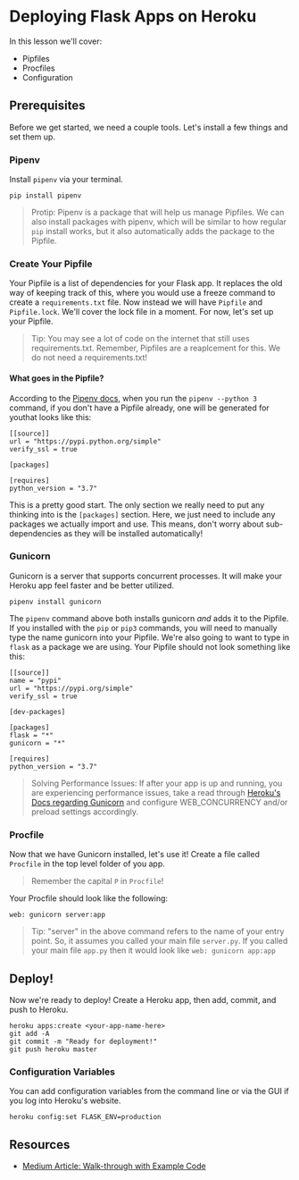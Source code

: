 # Deploying Flask Apps on Heroku

In this lesson we'll cover:

* Pipfiles
* Procfiles
* Configuration

## Prerequisites

Before we get started, we need a couple tools. Let's install a few things and set them up.

### Pipenv

Install `pipenv` via your terminal. 

```
pip install pipenv
```

> Protip: Pipenv is a package that will help us manage Pipfiles. We can also install packages with pipenv, which will be similar to how regular `pip` install works, but it also automatically adds the package to the Pipfile.

### Create Your Pipfile

Your Pipfile is a list of dependencies for your Flask app. It replaces the old way of keeping track of this, where you would use a freeze command to create a `requirements.txt` file. Now instead we will have `Pipfile` and `Pipfile.lock`. We'll cover the lock file in a moment. For now, let's set up your Pipfile.

> Tip: You may see a lot of code on the internet that still uses requirements.txt. Remember, Pipfiles are a reaplcement for this. We do not need a requirements.txt!

#### What goes in the Pipfile?

According to the [Pipenv docs](https://docs.pipenv.org/basics/), when you run the `pipenv --python 3` command, if you don't have a Pipfile already, one will be generated for youthat looks like this:

```
[[source]]
url = "https://pypi.python.org/simple"
verify_ssl = true

[packages]

[requires]
python_version = "3.7"
```

This is a pretty good start. The only section we really need to put any thinking into is the `[packages]` section. Here, we just need to include any packages we actually import and use. This means, don't worry about sub-dependencies as they will be installed automatically!

### Gunicorn

Gunicorn is a server that supports concurrent processes. It will make your Heroku app feel faster and be better utilized.

```
pipenv install gunicorn
```

The `pipenv` command above both installs gunicorn *and* adds it to the Pipfile. If you installed with the `pip` or `pip3` commands, you will need to manually type the name gunicorn into your Pipfile. We're also going to want to type in `flask` as a package we are using. Your Pipfile should not look something like this:

```
[[source]]
name = "pypi"
url = "https://pypi.org/simple"
verify_ssl = true

[dev-packages]

[packages]
flask = "*"
gunicorn = "*"

[requires]
python_version = "3.7"
```

> Solving Performance Issues: If after your app is up and running, you are experiencing performance issues, take a read through [Heroku's Docs regarding Gunicorn](https://devcenter.heroku.com/articles/python-gunicorn) and configure WEB_CONCURRENCY and/or preload settings accordingly.

### Procfile

Now that we have Gunicorn installed, let's use it! Create a file called `Procfile` in the top level folder of you app.

> Remember the capital `P` in `Procfile`!

Your Procfile should look like the following:

```
web: gunicorn server:app
```

> Tip: "server" in the above command refers to the name of your entry point. So, it assumes you called your main file `server.py`. If you called your main file `app.py` then it would look like `web: gunicorn app:app`

## Deploy!

Now we're ready to deploy! Create a Heroku app, then add, commit, and push to Heroku.

```
heroku apps:create <your-app-name-here>
git add -A
git commit -m "Ready for deployment!"
git push heroku master
```

### Configuration Variables

You can add configuration variables from the command line or via the GUI if you log into Heroku's website.

```
heroku config:set FLASK_ENV=production
```

## Resources

* [Medium Article: Walk-through with Example Code](https://medium.com/the-andela-way/deploying-a-python-flask-app-to-heroku-41250bda27d0)
